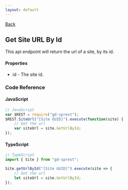 ```yaml
---
layout: default
---
```

<div class="page-info" markdown="1">

[Back](/api)
## Get Site URL By Id

</div>

This api endpoint will return the url of a site, by its id.

#### Properties

- id - The site id.

### Code Reference

#### JavaScript

```js
// JavaScript
var $REST = require("gd-sprest");
$REST.SiteUrl("[Site GUID]").execute(function(site) {
    // Get the url
    var siteUrl = site.GetUrlById;
});
```

#### TypeScript

```ts
// TypeScript
import { Site } from "gd-sprest";

Site.getUrlById("[Site GUID]").execute(site => {
    // Get the url
    let siteUrl = site.GetUrlById;
});
```